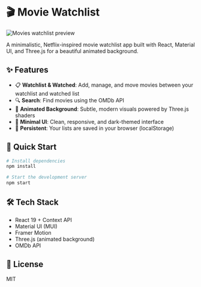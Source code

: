 # 🎬 Movie Watchlist

![Movies watchlist preview](public/movies-watchlist-preview.gif)

A minimalistic, Netflix-inspired movie watchlist app built with React, Material UI, and Three.js for a beautiful animated background.

## ✨ Features

- 📋 **Watchlist & Watched**: Add, manage, and move movies between your watchlist and watched list
- 🔍 **Search**: Find movies using the OMDb API
- 🎨 **Animated Background**: Subtle, modern visuals powered by Three.js shaders
- 🦾 **Minimal UI**: Clean, responsive, and dark-themed interface
- 💾 **Persistent**: Your lists are saved in your browser (localStorage)

## 🚀 Quick Start

```bash
# Install dependencies
npm install

# Start the development server
npm start
```

## 🛠️ Tech Stack
- React 19 + Context API
- Material UI (MUI)
- Framer Motion
- Three.js (animated background)
- OMDb API

## 📄 License
MIT 
